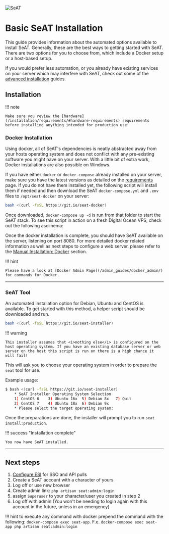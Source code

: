 ![SeAT](https://i.imgur.com/aPPOxSK.png)

# Basic SeAT Installation

This guide provides information about the automated options available to install SeAT. Generally, these are the best ways to getting started with SeAT. There are two options for you to choose from, which include a Docker setup or a host-based setup.

If you would prefer less automation, or you  already have existing services on your server which may interfere with SeAT, check out some of the [advanced installation](/installation/manual/getting_started/) guides.

## Installation

!!! note

    Make sure you review the [hardware](/installation/requirements/#hardware-requirements) requirements before installing anything intended for production use!

### Docker Installation

Using docker, all of SeAT's dependencies is neatly abstracted away from your hosts operating system and does not conflict with any pre-existing software you might have on your server. With a little bit of extra work, Docker installations are also possible on Windows. 

If you have either `docker` or `docker-compose` already installed on your server, make sure you have the latest versions as detailed on the [requirements](/installation/requirements/) page. If you do not have them installed yet, the following script will install them if needed and then download the SeAT `docker-compose.yml` and `.env` files to `/opt/seat-docker` on your server:

```bash
bash <(curl -fsSL https://git.io/seat-docker)
```

Once downloaded, `docker-compose up -d` is run from that folder to start the SeAT stack. To see this script in action on a fresh Digital Ocean VPS, check out the following asciinema: 
<script src="https://asciinema.org/a/c0EM0kQnj86JkNX40TBdhA4Ua.js" id="asciicast-c0EM0kQnj86JkNX40TBdhA4Ua" async></script>

Once the docker installation is complete, you should have SeAT available on the server, listening on port 8080. For more detailed docker related information as well as next steps to configure a web server, please refer to the [Manual Installation: Docker](/installation/docker_installation/) section.

!!! hint

    Please have a look at [Docker Admin Page](/admin_guides/docker_admin/) for commands for Docker.

---

### SeAT Tool

An automated installation option for Debian, Ubuntu and CentOS is available. To get started with this method, a helper script should be downloaded and run.

```bash
bash <(curl -fsSL https://git.io/seat-installer)
```

!!! warning
    
    This installer assumes that <i>nothing else</i> is configured on the host operating system. If you have an existing database server or web server on the host this script is run on there is a high chance it will fail!
    
This will ask you to choose your operating system in order to prepare the <code>seat</code> tool for use.

Example usage:
```bash
$ bash <(curl -fsSL https://git.io/seat-installer)
    * SeAT Installer Operating System Selection
    1) CentOS 6    3) Ubuntu 16x  5) Debian 8x   7) Quit
    2) CentOS 7    4) Ubuntu 18x  6) Debian 9x
    * Please select the target operating system:
```

Once the preparations are done, the installer will prompt you to run `seat install:production`.


!!! success "Installation complete"

    You now have SeAT installed.
    
---

## Next steps

1. [Configure ESI](/configuration/esi_configuration/) for SSO and API pulls
2. Create a SeAT account with a character of yours
3. Log off or use new browser
4. Create admin link: `php artisan seat:admin:login`
5. assign `Superuser` to your character/user you created in step 2
6. Log off with admin (You won't be needing to login again with this account in the future, unless in an emergency)

!!! hint
    to execute any command with docker prepend the command with the following: `docker-compose exec seat-app`. F.e. `docker-compose exec seat-app php artisan seat:admin:login`
